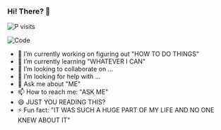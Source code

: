 ### Hi! There? 👋
<p align="left"> <img src="https://komarev.com/ghpvc/?username=Sanchitraina1999" alt="P visits" /> </p>

![Code](https://sdk.bitmoji.com/render/panel/7e3bc453-64fb-4a34-bcaa-481724e5d3d9-22dd8fd6-5e7c-4be0-a4b9-5c32c90f0396-v1.png?transparent=1&palette=1)

- 🔭 I’m currently working on figuring out "HOW TO DO THINGS"
- 🌱 I’m currently learning "WHATEVER I CAN"
- 👯 I’m looking to collaborate on ...
- 🤔 I’m looking for help with ...
- 💬 Ask me about "ME"
- 📫 How to reach me: "ASK ME"
- 😄 JUST YOU READING THIS?
- ⚡ Fun fact: "IT WAS SUCH A HUGE PART OF MY LIFE AND NO ONE KNEW ABOUT IT"
